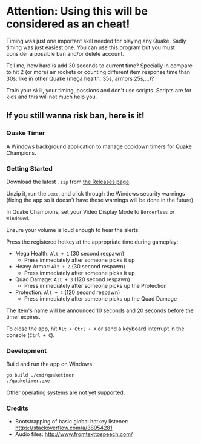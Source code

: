 # Attention: Using this will be considered as an cheat!

Timing was just one important skill needed for playing any Quake. Sadly timing was just easiest one. You can use this program but you must consider a possible ban and/or delete account.

Tell me, how hard is add 30 seconds to current time? Specially in compare to hit 2 (or more) air rockets or counting different item response time than 30s: like in other Quake (mega health: 35s, armors 25s,...)?

Train your skill, your timing, possions and don't use scripts. Scripts are for kids and this will not much help you.

## If you still wanna risk ban, here is it!

### Quake Timer

A Windows background application to manage cooldown timers for Quake Champions.

### Getting Started

Download the latest `.zip` from [the Releases page](https://github.com/rocheio/quake-timer/releases).

Unzip it, run the `.exe`, and click through the Windows security warnings (fixing the app so it doesn't have these warnings will be done in the future).

In Quake Champions, set your Video Display Mode to `Borderless` or `Windowed`.

Ensure your volume is loud enough to hear the alerts.

Press the registered hotkey at the appropriate time during gameplay:

- Mega Health: `Alt + 1` (30 second respawn)
    - Press immediately after someone picks it up
- Heavy Armor: `Alt + 2` (30 second respawn)
    - Press immediately after someone picks it up
- Quad Damage: `Alt + 3` (120 second respawn)
    - Press immediately after someone picks up the Protection
- Protection: `Alt + 4` (120 second respawn)
    - Press immediately after someone picks up the Quad Damage

The item's name will be announced 10 seconds and 20 seconds before the timer expires.

To close the app, hit `Alt + Ctrl + X` or send a keyboard interrupt in the console (`Ctrl + C`).

### Development

Build and run the app on Windows:

```sh
go build ./cmd/quaketimer
./quaketimer.exe
```

Other operating systems are not yet supported.

### Credits

- Bootstrapping of basic global hotkey listener: https://stackoverflow.com/a/38954281
- Audio files: http://www.fromtexttospeech.com/
